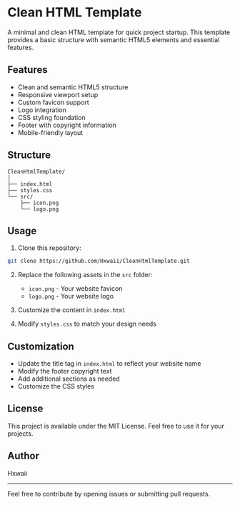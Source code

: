 # Clean HTML Template

A minimal and clean HTML template for quick project startup. This template provides a basic structure with semantic HTML5 elements and essential features.

## Features

- Clean and semantic HTML5 structure
- Responsive viewport setup
- Custom favicon support
- Logo integration
- CSS styling foundation
- Footer with copyright information
- Mobile-friendly layout

## Structure

```
CleanHtmlTemplate/
│
├── index.html
├── styles.css
└── src/
    ├── icon.png
    └── logo.png
```

## Usage

1. Clone this repository:
```bash
git clone https://github.com/Hxwaii/CleanHtmlTemplate.git
```

2. Replace the following assets in the `src` folder:
   - `icon.png` - Your website favicon
   - `logo.png` - Your website logo

3. Customize the content in `index.html`
4. Modify `styles.css` to match your design needs

## Customization

- Update the title tag in `index.html` to reflect your website name
- Modify the footer copyright text
- Add additional sections as needed
- Customize the CSS styles

## License

This project is available under the MIT License. Feel free to use it for your projects.

## Author

Hxwaii

---
Feel free to contribute by opening issues or submitting pull requests.